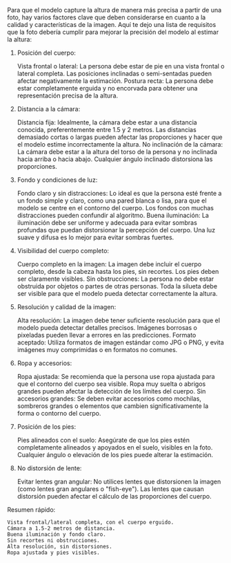 Para que el modelo capture la altura de manera más precisa a partir de una foto, hay varios factores clave que deben considerarse en cuanto a la calidad y características de la imagen. Aquí te dejo una lista de requisitos que la foto debería cumplir para mejorar la precisión del modelo al estimar la altura:

1. Posición del cuerpo:

    Vista frontal o lateral: La persona debe estar de pie en una vista frontal o lateral completa. Las posiciones inclinadas o semi-sentadas pueden afectar negativamente la estimación.
    Postura recta: La persona debe estar completamente erguida y no encorvada para obtener una representación precisa de la altura.

2. Distancia a la cámara:

    Distancia fija: Idealmente, la cámara debe estar a una distancia conocida, preferentemente entre 1.5 y 2 metros. Las distancias demasiado cortas o largas pueden afectar las proporciones y hacer que el modelo estime incorrectamente la altura.
    No inclinación de la cámara: La cámara debe estar a la altura del torso de la persona y no inclinada hacia arriba o hacia abajo. Cualquier ángulo inclinado distorsiona las proporciones.

3. Fondo y condiciones de luz:

    Fondo claro y sin distracciones: Lo ideal es que la persona esté frente a un fondo simple y claro, como una pared blanca o lisa, para que el modelo se centre en el contorno del cuerpo. Los fondos con muchas distracciones pueden confundir al algoritmo.
    Buena iluminación: La iluminación debe ser uniforme y adecuada para evitar sombras profundas que puedan distorsionar la percepción del cuerpo. Una luz suave y difusa es lo mejor para evitar sombras fuertes.

4. Visibilidad del cuerpo completo:

    Cuerpo completo en la imagen: La imagen debe incluir el cuerpo completo, desde la cabeza hasta los pies, sin recortes. Los pies deben ser claramente visibles.
    Sin obstrucciones: La persona no debe estar obstruida por objetos o partes de otras personas. Toda la silueta debe ser visible para que el modelo pueda detectar correctamente la altura.

5. Resolución y calidad de la imagen:

    Alta resolución: La imagen debe tener suficiente resolución para que el modelo pueda detectar detalles precisos. Imágenes borrosas o pixeladas pueden llevar a errores en las predicciones.
    Formato aceptado: Utiliza formatos de imagen estándar como JPG o PNG, y evita imágenes muy comprimidas o en formatos no comunes.

6. Ropa y accesorios:

    Ropa ajustada: Se recomienda que la persona use ropa ajustada para que el contorno del cuerpo sea visible. Ropa muy suelta o abrigos grandes pueden afectar la detección de los límites del cuerpo.
    Sin accesorios grandes: Se deben evitar accesorios como mochilas, sombreros grandes o elementos que cambien significativamente la forma o contorno del cuerpo.

7. Posición de los pies:

    Pies alineados con el suelo: Asegúrate de que los pies estén completamente alineados y apoyados en el suelo, visibles en la foto. Cualquier ángulo o elevación de los pies puede alterar la estimación.

8. No distorsión de lente:

    Evitar lentes gran angular: No utilices lentes que distorsionen la imagen (como lentes gran angulares o "fish-eye"). Las lentes que causan distorsión pueden afectar el cálculo de las proporciones del cuerpo.

Resumen rápido:

    Vista frontal/lateral completa, con el cuerpo erguido.
    Cámara a 1.5-2 metros de distancia.
    Buena iluminación y fondo claro.
    Sin recortes ni obstrucciones.
    Alta resolución, sin distorsiones.
    Ropa ajustada y pies visibles.